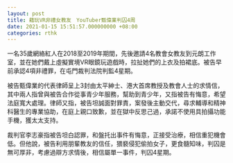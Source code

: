 ```yaml
---
layout: post
title: 藉玩VR非禮女教友　YouTuber甄偉業判囚4周
date: 2021-01-15 15:51:57.000000000 +08:00
categories: rthk
---
```


一名35歲網絡紅人在2018至2019年期間，先後邀請4名教會女教友到元朗工作室，並在她們戴上虛擬實境VR眼鏡玩遊戲時，拉扯她們的上衣及拍裙底。被告早前承認4項非禮罪，在屯門裁判法院判監4星期。

被告甄偉業的代表律師呈上3封由太平紳士、港大首席教授及教會人士的求情信，其中兩人指曾與被告合作從事青少年服務，幫助到青少年，又指被告有悔意，希望法庭寬大處理。律師又指，被告坦誠面對罪責，案發後主動交代，尋求輔導和精神科醫生的專業協助，在庭上親口致歉，並在獄中反思己過，承諾不使用具拍攝功能手機，獲太太支持。

裁判官李志豪指被告坦白認罪，和盤托出事件有悔意，正接受治療，相信重犯機會低。但他說，被告利用朋輩教友的信任，猥褻侵犯偷拍女子，更食髓知味，判囚是無可厚非，考慮過辯方求情後，相信屬單一事件，判囚4星期。
